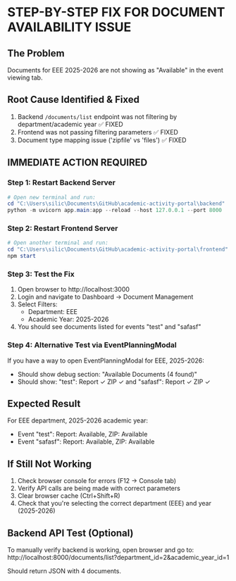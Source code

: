 # STEP-BY-STEP FIX FOR DOCUMENT AVAILABILITY ISSUE

## The Problem
Documents for EEE 2025-2026 are not showing as "Available" in the event viewing tab.

## Root Cause Identified & Fixed
1. Backend `/documents/list` endpoint was not filtering by department/academic year ✅ FIXED
2. Frontend was not passing filtering parameters ✅ FIXED  
3. Document type mapping issue ('zipfile' vs 'files') ✅ FIXED

## IMMEDIATE ACTION REQUIRED

### Step 1: Restart Backend Server
```powershell
# Open new terminal and run:
cd "C:\Users\silic\Documents\GitHub\academic-activity-portal\backend"
python -m uvicorn app.main:app --reload --host 127.0.0.1 --port 8000
```

### Step 2: Restart Frontend Server  
```powershell
# Open another terminal and run:
cd "C:\Users\silic\Documents\GitHub\academic-activity-portal\frontend"
npm start
```

### Step 3: Test the Fix
1. Open browser to http://localhost:3000
2. Login and navigate to Dashboard → Document Management
3. Select Filters:
   - Department: EEE
   - Academic Year: 2025-2026
4. You should see documents listed for events "test" and "safasf"

### Step 4: Alternative Test via EventPlanningModal
If you have a way to open EventPlanningModal for EEE, 2025-2026:
- Should show debug section: "Available Documents (4 found)"
- Should show: "test": Report ✓ ZIP ✓ and "safasf": Report ✓ ZIP ✓

## Expected Result
For EEE department, 2025-2026 academic year:
- Event "test": Report: Available, ZIP: Available
- Event "safasf": Report: Available, ZIP: Available

## If Still Not Working
1. Check browser console for errors (F12 → Console tab)
2. Verify API calls are being made with correct parameters
3. Clear browser cache (Ctrl+Shift+R)
4. Check that you're selecting the correct department (EEE) and year (2025-2026)

## Backend API Test (Optional)
To manually verify backend is working, open browser and go to:
http://localhost:8000/documents/list?department_id=2&academic_year_id=1

Should return JSON with 4 documents.
